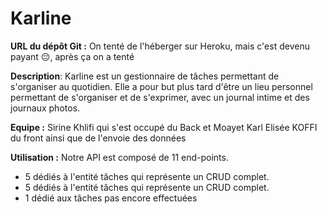 # Karline
__URL du dépôt Git :__ On tenté de l'héberger sur Heroku, mais c'est devenu payant 😔, après ça on a tenté 

__Description__: Karline est un gestionnaire de tâches permettant de s'organiser au quotidien. Elle a pour but plus tard d'être un lieu personnel permettant de s'organiser et de s'exprimer, avec un journal intime et des journaux photos.

__Equipe :__ Sirine Khlifi qui s'est occupé du Back et Moayet Karl Elisée KOFFI du front ainsi que de l'envoie des données

__Utilisation :__ Notre API est composé de 11 end-points. 
- 5 dédiés à l'entité tâches qui représente un CRUD complet.
- 5 dédiés à l'entité tâches qui représente un CRUD complet.
- 1 dédié aux tâches pas encore effectuées
